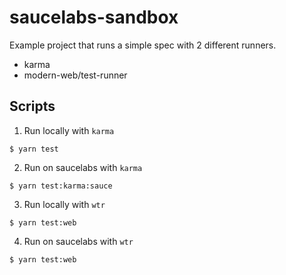 # saucelabs-sandbox

Example project that runs a simple spec with 2 different runners.

- karma
- modern-web/test-runner


## Scripts

1. Run locally with `karma`
```
$ yarn test
```

2. Run on saucelabs with `karma`
```
$ yarn test:karma:sauce
```

3. Run locally with `wtr`
```
$ yarn test:web
```

4. Run on saucelabs with `wtr`
```
$ yarn test:web
```